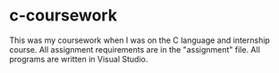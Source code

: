 # c-coursework
This was my coursework when I was on the C language and internship course.
All assignment requirements are in the "assignment" file.
All programs are written in Visual Studio.
